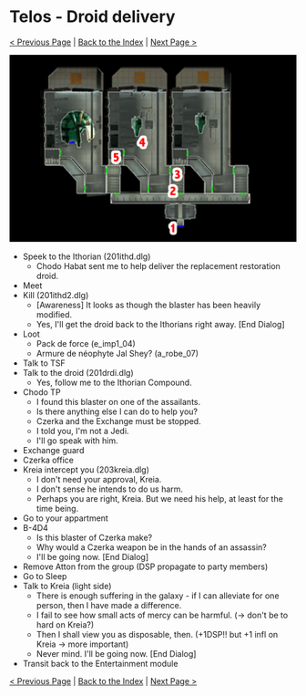 # Telos - Droid delivery

[< Previous Page](./05_Telos.md) |
[Back to the Index](../index.md) |
[Next Page >](./07_Telos.md)

![](img/06_Telos/06_Telos_map.png)

- Speek to the Ithorian (201ithd.dlg)
  - Chodo Habat sent me to help deliver the replacement restoration droid.
- Meet
- Kill (201ithd2.dlg)
  - [Awareness] It looks as though the blaster has been heavily modified.
  - Yes, I'll get the droid back to the Ithorians right away. [End Dialog]
- Loot
  - Pack de force (e_imp1_04)
  - Armure de néophyte Jal Shey? (a_robe_07)
- Talk to TSF
- Talk to the droid (201drdi.dlg)
  - Yes, follow me to the Ithorian Compound.
- Chodo TP
  - I found this blaster on one of the assailants.
  - Is there anything else I can do to help you?
  - Czerka and the Exchange must be stopped.
  - I told you, I'm not a Jedi.
  - I'll go speak with him.
- Exchange guard
- Czerka office
- Kreia intercept you (203kreia.dlg)
  - I don't need your approval, Kreia.
  - I don't sense he intends to do us harm.
  - Perhaps you are right, Kreia. But we need his help, at least for the time being.
- Go to your appartment
- B-4D4
  - Is this blaster of Czerka make?
  - Why would a Czerka weapon be in the hands of an assassin?
  - I'll be going now. [End Dialog]
- Remove Atton from the group (DSP propagate to party members)
- Go to Sleep
- Talk to Kreia (light side)
    - There is enough suffering in the galaxy - if I can alleviate for one person, then I have made a difference.
    - I fail to see how small acts of mercy can be harmful. (-> don't be to hard on Kreia?)
    - Then I shall view you as disposable, then. (+1DSP!! but +1 infl on Kreia -> more important)
    - Never mind. I'll be going now. [End Dialog]
- Transit back to the Entertainment module

[< Previous Page](./05_Telos.md) |
[Back to the Index](../index.md) |
[Next Page >](./07_Telos.md)

